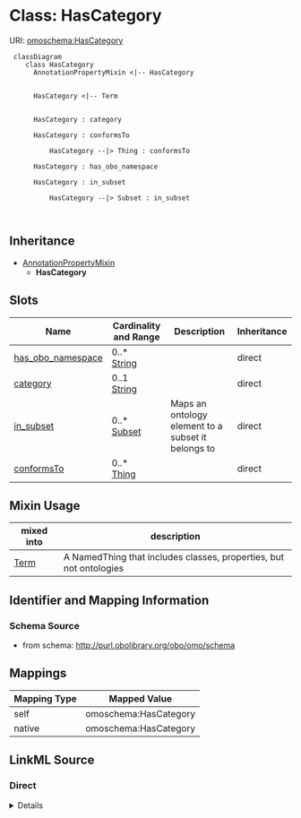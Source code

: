 # Class: HasCategory



URI: [omoschema:HasCategory](http://purl.obolibrary.org/obo/omo/schema/HasCategory)




```{mermaid}
 classDiagram
    class HasCategory
      AnnotationPropertyMixin <|-- HasCategory
      

      HasCategory <|-- Term
      
      
      HasCategory : category
        
      HasCategory : conformsTo
        
          HasCategory --|> Thing : conformsTo
        
      HasCategory : has_obo_namespace
        
      HasCategory : in_subset
        
          HasCategory --|> Subset : in_subset
        
      
```





## Inheritance
* [AnnotationPropertyMixin](AnnotationPropertyMixin.md)
    * **HasCategory**



## Slots

| Name | Cardinality and Range | Description | Inheritance |
| ---  | --- | --- | --- |
| [has_obo_namespace](has_obo_namespace.md) | 0..* <br/> [String](String.md) |  | direct |
| [category](category.md) | 0..1 <br/> [String](String.md) |  | direct |
| [in_subset](in_subset.md) | 0..* <br/> [Subset](Subset.md) | Maps an ontology element to a subset it belongs to | direct |
| [conformsTo](conformsTo.md) | 0..* <br/> [Thing](Thing.md) |  | direct |



## Mixin Usage

| mixed into | description |
| --- | --- |
| [Term](Term.md) | A NamedThing that includes classes, properties, but not ontologies |








## Identifier and Mapping Information







### Schema Source


* from schema: http://purl.obolibrary.org/obo/omo/schema





## Mappings

| Mapping Type | Mapped Value |
| ---  | ---  |
| self | omoschema:HasCategory |
| native | omoschema:HasCategory |





## LinkML Source

<!-- TODO: investigate https://stackoverflow.com/questions/37606292/how-to-create-tabbed-code-blocks-in-mkdocs-or-sphinx -->

### Direct

<details>
```yaml
name: HasCategory
from_schema: http://purl.obolibrary.org/obo/omo/schema
is_a: AnnotationPropertyMixin
mixin: true
slots:
- has_obo_namespace
- category
- in_subset
- conformsTo

```
</details>

### Induced

<details>
```yaml
name: HasCategory
from_schema: http://purl.obolibrary.org/obo/omo/schema
is_a: AnnotationPropertyMixin
mixin: true
attributes:
  has_obo_namespace:
    name: has_obo_namespace
    from_schema: http://purl.obolibrary.org/obo/omo/schema
    rank: 1000
    slot_uri: oio:hasOBONamespace
    multivalued: true
    alias: has_obo_namespace
    owner: HasCategory
    domain_of:
    - HasCategory
    range: string
  category:
    name: category
    from_schema: http://purl.obolibrary.org/obo/omo/schema
    rank: 1000
    is_a: informative_property
    slot_uri: biolink:category
    alias: category
    owner: HasCategory
    domain_of:
    - HasCategory
    range: string
  in_subset:
    name: in_subset
    description: Maps an ontology element to a subset it belongs to
    from_schema: http://purl.obolibrary.org/obo/omo/schema
    rank: 1000
    slot_uri: oio:inSubset
    multivalued: true
    alias: in_subset
    owner: HasCategory
    domain_of:
    - HasCategory
    range: Subset
  conformsTo:
    name: conformsTo
    from_schema: http://purl.obolibrary.org/obo/omo/schema
    rank: 1000
    is_a: informative_property
    slot_uri: dcterms:conformsTo
    multivalued: true
    alias: conformsTo
    owner: HasCategory
    domain_of:
    - HasCategory
    range: Thing

```
</details>